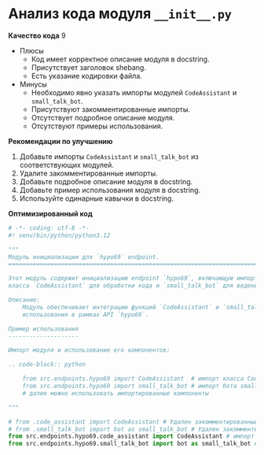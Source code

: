 # Анализ кода модуля `__init__.py`

**Качество кода**
9
-  Плюсы
    - Код имеет корректное описание модуля в docstring.
    - Присутствует заголовок shebang.
    - Есть указание кодировки файла.
-  Минусы
    -  Необходимо явно указать импорты модулей `CodeAssistant` и `small_talk_bot`.
    - Присутствуют закомментированные импорты.
    - Отсутствует подробное описание модуля.
    - Отсутствуют примеры использования.

**Рекомендации по улучшению**

1.  Добавьте импорты `CodeAssistant` и `small_talk_bot` из соответствующих модулей.
2.  Удалите закомментированные импорты.
3.  Добавьте подробное описание модуля в docstring.
4.  Добавьте пример использования модуля в docstring.
5.  Используйте одинарные кавычки в docstring.

**Оптимизированный код**

```python
# -*- coding: utf-8 -*-
#! venv/bin/python/python3.12

"""
Модуль инициализации для `hypo69` endpoint.
=========================================================================================

Этот модуль содержит инициализацию endpoint `hypo69`, включающую импорт и использование
класса `CodeAssistant` для обработки кода и `small_talk_bot` для ведения диалогов.

Описание:
    Модуль обеспечивает интеграцию функций `CodeAssistant` и `small_talk_bot` для их
    использования в рамках API `hypo69`.

Пример использования
--------------------

Импорт модуля и использование его компонентов:

.. code-block:: python

    from src.endpoints.hypo69 import CodeAssistant  # импорт класса CodeAssistant
    from src.endpoints.hypo69 import small_talk_bot # импорт бота small_talk_bot
    # далее можно использовать импортированные компоненты

"""

# from .code_assistant import CodeAssistant # Удален закомментированный импорт
# from .small_talk_bot import bot as small_talk_bot # Удален закомментированный импорт
from src.endpoints.hypo69.code_assistant import CodeAssistant # импорт класса CodeAssistant
from src.endpoints.hypo69.small_talk_bot import bot as small_talk_bot # импорт бота small_talk_bot
```